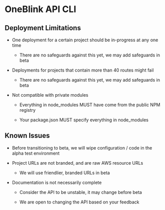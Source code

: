 # OneBlink API CLI

## Deployment Limitations

- One deployment for a certain project should be in-progress at any one time

  - There are no safeguards against this yet, we may add safeguards in beta

- Deployments for projects that contain more than 40 routes might fail

  - There are no safeguards against this yet, we may add safeguards in beta

- Not compatible with private modules

  - Everything in node_modules MUST have come from the public NPM registry

  - Your package.json MUST specify everything in node_modules

## Known Issues

- Before transitioning to beta, we will wipe configuration / code in the alpha test environment

- Project URLs are not branded, and are raw AWS resource URLs

  - We will use friendlier, branded URLs in beta

- Documentation is not necessarily complete

  - Consider the API to be unstable, it may change before beta

  - We are open to changing the API based on your feedback
